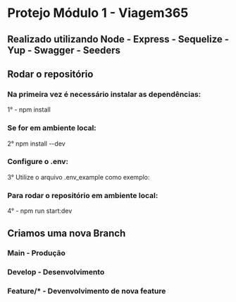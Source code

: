 # Protejo Módulo 1 - Viagem365
## Realizado utilizando Node - Express - Sequelize - Yup - Swagger - Seeders

## Rodar o repositório

### Na primeira vez é necessário instalar as dependências:

1° - npm install

### Se for em ambiente local:

2° npm install --dev

### Configure o .env:

3°  Utilize o arquivo .env_example como exemplo:


### Para rodar o repositório em ambiente local:

4° - npm run start:dev


## Criamos uma nova Branch

### Main - Produção
### Develop - Desenvolvimento
### Feature/* - Devenvolvimento de nova feature